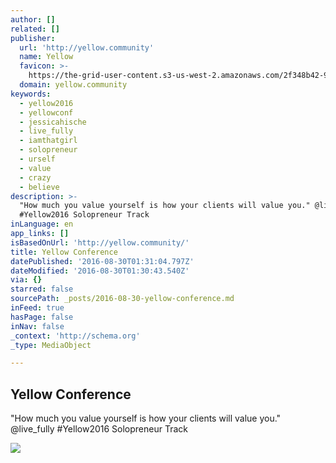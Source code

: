 ```yaml
---
author: []
related: []
publisher:
  url: 'http://yellow.community'
  name: Yellow
  favicon: >-
    https://the-grid-user-content.s3-us-west-2.amazonaws.com/2f348b42-90b0-4d18-bee4-a57cd34c0758.png
  domain: yellow.community
keywords:
  - yellow2016
  - yellowconf
  - jessicahische
  - live_fully
  - iamthatgirl
  - solopreneur
  - urself
  - value
  - crazy
  - believe
description: >-
  "How much you value yourself is how your clients will value you." @live_fully
  #Yellow2016 Solopreneur Track
inLanguage: en
app_links: []
isBasedOnUrl: 'http://yellow.community/'
title: Yellow Conference
datePublished: '2016-08-30T01:31:04.797Z'
dateModified: '2016-08-30T01:30:43.540Z'
via: {}
starred: false
sourcePath: _posts/2016-08-30-yellow-conference.md
inFeed: true
hasPage: false
inNav: false
_context: 'http://schema.org'
_type: MediaObject

---
```

<article style=""><h1>Yellow Conference</h1><p>"How much you value yourself is how your clients will value you." @live_fully #Yellow2016 Solopreneur Track</p><img src="https://imgflo.herokuapp.com/graph/vahj1ThiexotieMo/347fc850500f8e6f67c6fe7db7a5e0ce/passthrough.jpg?input=https%3A%2F%2Fthe-grid-user-content.s3-us-west-2.amazonaws.com%2F8165a7b4-8c24-47da-8e22-aa181241a377.jpg&amp;width=1440" /></article>